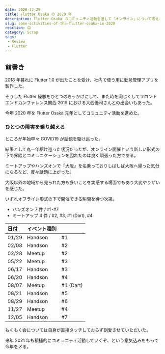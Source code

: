 ```yaml
---
date: 2020-12-29
title: Flutter Osaka の 2020 年
description: Flutter Osaka のコミュニティ活動を通して「オンライン」について考える。
slug: some-activities-of-the-flutter-osaka-in-2020
reaction: 😲
category: Scrap
tags: 
 - Review
 - Flutter
---
```


## 前書き

2018 年暮れに Flutter 1.0 が出たことを受け、社内で使う用に勤怠管理アプリを製作した。

そうした Flutter 経験をひとつのきっかけにして、また時を同じくしてフロントエンドカンファレンス関西 2019 における大西優司さんとの出会いもあった。

今年 2020 年を Flutter Osaka 元年としてコミュニティ活動を進めた。

### ひとつの障害を乗り越える

ところが年始早々 COVID19 が話題を駆け巡った。

結果として丸一年駆け巡った状況だったが、オンライン開催という新しい形式の下で界隈とコミュニケーションを図れたのは良く頑張った方である。

ミートアップやハンズオンで「大阪」を名乗っておりしばしば大阪へ帰った気分になるなど、度々話題に上がった。

大阪以外の地域から見られた方も多いことを実感する場面でもあり大変やりがいを感じた。

いずれオフライン形式の下で開催できる瞬間を待つ次第。

- ハンズオン 7 件 / #1-#7
- ミートアップ 4 件 / #2, #3, #1 (Dart), #4

|日付|イベント種別||
|:---|:---|:---|
|01/29|Handson|#1|
|02/08|Handson|#2|
|02/28|Meetup|#2|
|05/22|Meetup|#3|
|06/17|Handson|#3|
|06/20|Handson|#4|
|08/07|Meetup|#1 (Dart)|
|08/21|Handson|#5|
|08/29|Handson|#6|
|11/27|Meetup|#4|
|12/05|Handson|#7|

もくもく会については自身が直接タッチしておらず割愛させていただいた。

来年 2021 年も積極的にコミュニティ活動していくぞ、という意気込みをもって今年を〆る。